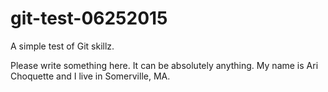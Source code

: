 # git-test-06252015
A simple test of Git skillz. 

Please write something here. It can be absolutely anything.
My name is Ari Choquette and I live in Somerville, MA. 
